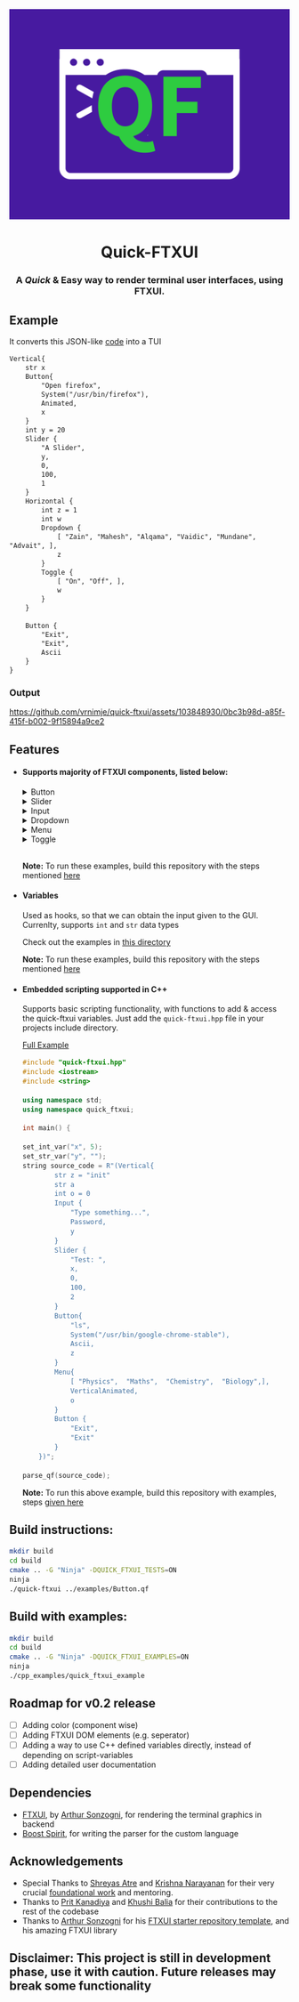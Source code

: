 <div align="center">
    <img src="./assets/qf-high-resolution-color-logo.png"></img>
    <h1>Quick-FTXUI</h1>
    <h3>A <i>Quick</i> & Easy way to render terminal user interfaces, using FTXUI.</h3>
</div>

## Example

It converts this JSON-like [code](./examples/multiple_components.qf) into a TUI

```
Vertical{
    str x
    Button{
        "Open firefox",
        System("/usr/bin/firefox"),
        Animated,
        x
    }
    int y = 20
    Slider {
        "A Slider",
        y,
        0,
        100,
        1
    }
    Horizontal {
        int z = 1
        int w
        Dropdown {
            [ "Zain", "Mahesh", "Alqama", "Vaidic", "Mundane", "Advait", ],
            z
        }
        Toggle {
            [ "On", "Off", ],
            w
        }
    }

    Button {
        "Exit",
        "Exit",
        Ascii
    }
}
```

### Output

https://github.com/vrnimje/quick-ftxui/assets/103848930/0bc3b98d-a85f-415f-b002-9f15894a9ce2


## Features
* #### Supports majority of FTXUI components, listed below:
    <details><summary>Button</summary>
    Supports System() calls (like /usr/bin/firefox)

    [Example](./examples/Button.qf)

    ![](./assets/image-1.png)
    </details>

    <details><summary>Slider</summary>

    [Example](./examples/Slider.qf)

    ![](./assets/image-2.png)

    </details>

    <details><summary>Input</summary>

    [Example](./examples/input.qf)

    ![](./assets/image-4.png)

    </details>

    <details><summary>Dropdown</summary>

    [Example](./examples/menu_toggle_dropdown.qf#L15-L18)

    ![](./assets/image-5.png)

    </details>

    <details><summary>Menu</summary>

    [Example](./examples/menu_toggle_dropdown.qf#L4-L8)
    
    ![](./assets/image-6.png)

    </details>

    <details><summary>Toggle</summary>

    [Example](./examples/menu_toggle_dropdown.qf#L11-14)

    ![](./assets/image-7.png)

    </details>
    <br>

    **Note:** To run these examples, build this repository with the steps mentioned [here](#build-instructions)

* #### Variables

    Used as hooks, so that we can obtain the input given to the GUI. Currenlty, supports `int` and `str` data types

    Check out the examples in [this directory](./examples/)

    **Note:** To run these examples, build this repository with the steps mentioned [here](#build-instructions)

* #### Embedded scripting supported in C++

    Supports basic scripting functionality, with functions to add & access the quick-ftxui variables. Just add the `quick-ftxui.hpp` file in your projects include directory.
    
    [Full Example](./cpp_examples/example.cpp)

    ```cpp
    #include "quick-ftxui.hpp"
    #include <iostream>
    #include <string>

    using namespace std;
    using namespace quick_ftxui;

    int main() {

    set_int_var("x", 5);
    set_str_var("y", "");
    string source_code = R"(Vertical{
            str z = "init"
            str a
            int o = 0
            Input {
                "Type something...",
                Password,
                y
            }
            Slider {
                "Test: ",
                x,
                0,
                100,
                2
            }
            Button{
                "ls",
                System("/usr/bin/google-chrome-stable"),
                Ascii,
                z
            }
            Menu{
                [ "Physics",  "Maths",  "Chemistry",  "Biology",],
                VerticalAnimated,
                o
            }
            Button {
                "Exit",
                "Exit"
            }
        })";

    parse_qf(source_code);
    ```

    **Note:** To run this above example, build this repository with examples, steps [given here](#build-with-examples)

## Build instructions:
~~~bash
mkdir build
cd build
cmake .. -G "Ninja" -DQUICK_FTXUI_TESTS=ON
ninja
./quick-ftxui ../examples/Button.qf
~~~

## Build with examples:
~~~bash
mkdir build
cd build
cmake .. -G "Ninja" -DQUICK_FTXUI_EXAMPLES=ON
ninja
./cpp_examples/quick_ftxui_example
~~~

## Roadmap for v0.2 release

- [ ] Adding color (component wise)
- [ ] Adding FTXUI DOM elements (e.g. seperator)
- [ ] Adding a way to use C++ defined variables directly, instead of depending on script-variables 
- [ ] Adding detailed user documentation

## Dependencies

* [FTXUI](https://github.com/ArthurSonzogni/FTXUI), by [Arthur Sonzogni](https://github.com/ArthurSonzogni), for rendering the terminal graphics in backend
* [Boost Spirit](https://github.com/boostorg/spirit), for writing the parser for the custom language

## Acknowledgements

* Special Thanks to [Shreyas Atre](https://github.com/SAtacker) and [Krishna Narayanan](https://github.com/Krishna-13-cyber) for their very crucial [foundational work](https://github.com/SAtacker/quick-ftxui) and mentoring.
* Thanks to [Prit Kanadiya](https://github.com/PritK99) and [Khushi Balia](https://github.com/Khushi-Balia) for their contributions to the rest of the codebase
* Thanks to [Arthur Sonzogni](https://github.com/ArthurSonzogni) for his [FTXUI starter repository template](https://github.com/ArthurSonzogni/ftxui-starter), and his amazing FTXUI library 

## Disclaimer: This project is still in development phase, use it with caution. Future releases may break some functionality






